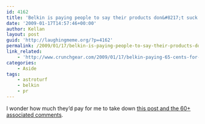 ```yaml
---
id: 4162
title: 'Belkin is paying people to say their products don&#8217;t suck'
date: '2009-01-17T14:57:46+00:00'
author: Kellan
layout: post
guid: 'http://laughingmeme.org/?p=4162'
permalink: /2009/01/17/belkin-is-paying-people-to-say-their-products-dont-suck/
link_related:
    - 'http://www.crunchgear.com/2009/01/17/belkin-paying-65-cents-for-good-reviews-on-newegg-and-amazon/'
categories:
    - Aside
tags:
    - astroturf
    - belkin
    - pr
---
```


I wonder how much they’d pay for me to take down [this post and the 60+ associated comments](http://laughingmeme.org/2003/05/02/belkin-sucks/).